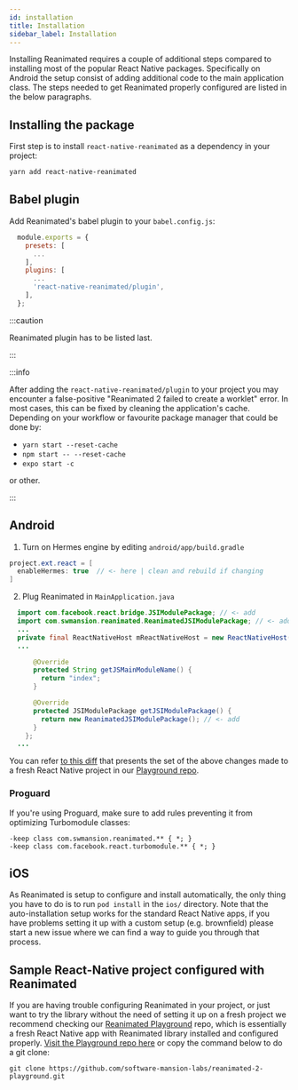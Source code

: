 ```yaml
---
id: installation
title: Installation
sidebar_label: Installation
---
```


Installing Reanimated requires a couple of additional steps compared to installing most of the popular React Native packages.
Specifically on Android the setup consist of adding additional code to the main application class.
The steps needed to get Reanimated properly configured are listed in the below paragraphs.

## Installing the package

First step is to install `react-native-reanimated` as a dependency in your project:

```bash
yarn add react-native-reanimated
```

## Babel plugin

Add Reanimated's babel plugin to your `babel.config.js`:

```js {7}
  module.exports = {
    presets: [
      ...
    ],
    plugins: [
      ...
      'react-native-reanimated/plugin',
    ],
  };
```

:::caution

Reanimated plugin has to be listed last.

:::

:::info

After adding the `react-native-reanimated/plugin` to your project you may encounter a false-positive "Reanimated 2 failed to create a worklet" error. In most cases, this can be fixed by cleaning the application's cache. Depending on your workflow or favourite package manager that could be done by:

- `yarn start --reset-cache`
- `npm start -- --reset-cache`
- `expo start -c`

or other.

:::

## Android

1. Turn on Hermes engine by editing `android/app/build.gradle`

```java {2}
project.ext.react = [
  enableHermes: true  // <- here | clean and rebuild if changing
]
```

2. Plug Reanimated in `MainApplication.java`

```java {1-2,12-15}
  import com.facebook.react.bridge.JSIModulePackage; // <- add
  import com.swmansion.reanimated.ReanimatedJSIModulePackage; // <- add
  ...
  private final ReactNativeHost mReactNativeHost = new ReactNativeHost(this) {
  ...

      @Override
      protected String getJSMainModuleName() {
        return "index";
      }

      @Override
      protected JSIModulePackage getJSIModulePackage() {
        return new ReanimatedJSIModulePackage(); // <- add
      }
    };
  ...
```

You can refer [to this diff](https://github.com/software-mansion-labs/reanimated-2-playground/pull/8/commits/71642dbe7bd96eb41df5b9f59d661ab15f6fc3f8) that presents the set of the above changes made to a fresh React Native project in our [Playground repo](https://github.com/software-mansion-labs/reanimated-2-playground).

### Proguard

If you're using Proguard, make sure to add rules preventing it from optimizing Turbomodule classes:

```
-keep class com.swmansion.reanimated.** { *; }
-keep class com.facebook.react.turbomodule.** { *; }
```

## iOS

As Reanimated is setup to configure and install automatically, the only thing you have to do is to run `pod install` in the `ios/` directory. Note that the auto-installation setup works for the standard React Native apps, if you have problems setting it up with a custom setup (e.g. brownfield) please start a new issue where we can find a way to guide you through that process.

## Sample React-Native project configured with Reanimated

If you are having trouble configuring Reanimated in your project, or just want to try the library without the need of setting it up on a fresh project we recommend checking our [Reanimated Playground](https://github.com/software-mansion-labs/reanimated-2-playground) repo, which is essentially a fresh React Native app with Reanimated library installed and configured properly.
[Visit the Playground repo here](https://github.com/software-mansion-labs/reanimated-2-playground) or copy the command below to do a git clone:

```
git clone https://github.com/software-mansion-labs/reanimated-2-playground.git
```
